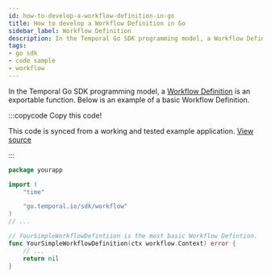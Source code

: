 ```yaml
---
id: how-to-develop-a-workflow-definition-in-go
title: How to develop a Workflow Definition in Go
sidebar_label: Workflow Definition
description: In the Temporal Go SDK programming model, a Workflow Definition is an exportable function.
tags:
- go sdk
- code sample
- workflow
---
```


<!-- DO NOT EDIT THIS FILE DIRECTLY.
THIS FILE IS GENERATED from https://github.com/temporalio/documentation-samples-go/blob/backgroundcheckboilerplate/yourapp/your_workflow_definition_dacx.go. -->

In the Temporal Go SDK programming model, a [Workflow Definition](/concepts/what-is-a-workflow-definition) is an exportable function.
Below is an example of a basic Workflow Definition.

:::copycode Copy this code!

This code is synced from a working and tested example application.
[View source](https://github.com/temporalio/documentation-samples-go/blob/backgroundcheckboilerplate/yourapp/your_workflow_definition_dacx.go)

:::

```go
package yourapp

import (
	"time"

	"go.temporal.io/sdk/workflow"
)
// ...

// YourSimpleWorkflowDefintiion is the most basic Workflow Defintion.
func YourSimpleWorkflowDefinition(ctx workflow.Context) error {
	// ...
	return nil
}
```

